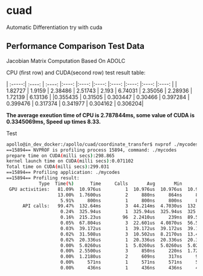 # cuad
 Automatic Differentiation try with cuda 
 
 ## Performance Comparison Test Data

Jacobian Matrix Computation Based On ADOLC

CPU (first row) and CUDA(second row) test result table:

| :-----:| :----: | :----: |:----: |:----: |:----: |:----: |:----: |:----: |:----: |
| 1.82727 | 1.9159 | 2.38486 | 2.51743 | 2.193 | 6.74031 | 2.35056 | 2.28936 | 1.72139 | 6.13136 |
|0.355435 | 0.31505 | 0.303447 | 0.30466 | 0.397284 | 0.399476 | 0.317374 | 0.341977 | 0.304162 | 0.306204|

**The average exeution time of CPU is 2.787844ms, some value of  CUDA is 0.3345069ms, Speed up times 8.33.**


Test 

```bash
apollo@in_dev_docker:/apollo/cuad/coordinate_transfer$ nvprof ./mycodes 
==15894== NVPROF is profiling process 15894, command: ./mycodes
prepare time on CUDA(milli secs):298.865
kernel launch time on CUDA(milli secs):0.071102
Total time on CUDA(milli secs):299.031
==15894== Profiling application: ./mycodes
==15894== Profiling result:
            Type  Time(%)      Time     Calls       Avg       Min       Max  Name
 GPU activities:   81.09%  10.976us         1  10.976us  10.976us  10.976us  kernel(double*, double*, double*)
                   13.00%  1.7600us         2     880ns     864ns     896ns  [CUDA memcpy DtoH]
                    5.91%     800ns         1     800ns     800ns     800ns  [CUDA memcpy HtoD]
      API calls:   99.47%  132.64ms         3  44.214ms  4.7030us  132.63ms  cudaMalloc
                    0.24%  325.94us         1  325.94us  325.94us  325.94us  cuDeviceTotalMem
                    0.16%  215.23us        96  2.2410us     239ns  89.546us  cuDeviceGetAttribute
                    0.05%  67.804us         3  22.601us  4.0870us  56.577us  cudaFree
                    0.03%  39.172us         1  39.172us  39.172us  39.172us  cuDeviceGetName
                    0.02%  31.508us         3  10.502us  8.2170us  13.479us  cudaMemcpy
                    0.02%  20.336us         1  20.336us  20.336us  20.336us  cudaLaunchKernel
                    0.00%  5.0260us         1  5.0260us  5.0260us  5.0260us  cuDeviceGetPCIBusId
                    0.00%  2.5500us         3     850ns     220ns  1.7210us  cuDeviceGetCount
                    0.00%  1.2180us         2     609ns     317ns     901ns  cuDeviceGet
                    0.00%     571ns         1     571ns     571ns     571ns  cudaGetLastError
                    0.00%     436ns         1     436ns     436ns     436ns  cuDeviceGetUuid

```
